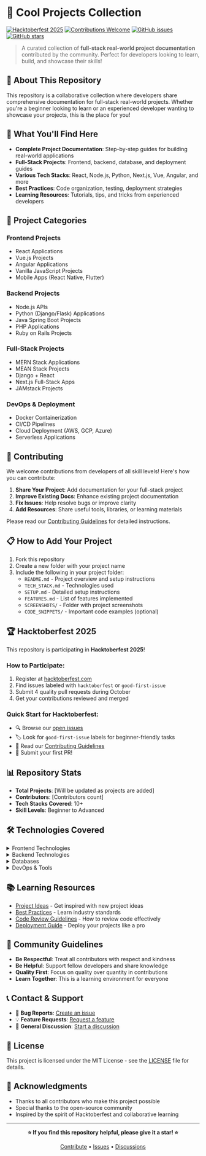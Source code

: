 # 🚀 Cool Projects Collection

[![Hacktoberfest 2025](https://img.shields.io/badge/Hacktoberfest-2025-orange.svg)](https://hacktoberfest.com/)
[![Contributions Welcome](https://img.shields.io/badge/contributions-welcome-brightgreen.svg?style=flat)](CONTRIBUTING.md)
[![GitHub issues](https://img.shields.io/github/issues/ratinto/Cool-Projects-Collections.svg)](https://github.com/ratinto/Cool-Projects-Collections/issues)
[![GitHub stars](https://img.shields.io/github/stars/ratinto/Cool-Projects-Collections.svg)](https://github.com/ratinto/Cool-Projects-Collections/stargazers)

> A curated collection of **full-stack real-world project documentation** contributed by the community. Perfect for developers looking to learn, build, and showcase their skills!

## 🎯 About This Repository

This repository is a collaborative collection where developers share comprehensive documentation for full-stack real-world projects. Whether you're a beginner looking to learn or an experienced developer wanting to showcase your projects, this is the place for you!

## 🌟 What You'll Find Here

- **Complete Project Documentation**: Step-by-step guides for building real-world applications
- **Full-Stack Projects**: Frontend, backend, database, and deployment guides
- **Various Tech Stacks**: React, Node.js, Python, Next.js, Vue, Angular, and more
- **Best Practices**: Code organization, testing, deployment strategies
- **Learning Resources**: Tutorials, tips, and tricks from experienced developers

## 📁 Project Categories

### Frontend Projects
- React Applications
- Vue.js Projects
- Angular Applications
- Vanilla JavaScript Projects
- Mobile Apps (React Native, Flutter)

### Backend Projects
- Node.js APIs
- Python (Django/Flask) Applications
- Java Spring Boot Projects
- PHP Applications
- Ruby on Rails Projects

### Full-Stack Projects
- MERN Stack Applications
- MEAN Stack Projects
- Django + React
- Next.js Full-Stack Apps
- JAMstack Projects

### DevOps & Deployment
- Docker Containerization
- CI/CD Pipelines
- Cloud Deployment (AWS, GCP, Azure)
- Serverless Applications

## 🤝 Contributing

We welcome contributions from developers of all skill levels! Here's how you can contribute:

1. **Share Your Project**: Add documentation for your full-stack project
2. **Improve Existing Docs**: Enhance existing project documentation
3. **Fix Issues**: Help resolve bugs or improve clarity
4. **Add Resources**: Share useful tools, libraries, or learning materials

Please read our [Contributing Guidelines](CONTRIBUTING.md) for detailed instructions.

## 📋 How to Add Your Project

1. Fork this repository
2. Create a new folder with your project name
3. Include the following in your project folder:
   - `README.md` - Project overview and setup instructions
   - `TECH_STACK.md` - Technologies used
   - `SETUP.md` - Detailed setup instructions
   - `FEATURES.md` - List of features implemented
   - `SCREENSHOTS/` - Folder with project screenshots
   - `CODE_SNIPPETS/` - Important code examples (optional)

## 🏆 Hacktoberfest 2025

This repository is participating in **Hacktoberfest 2025**! 

### How to Participate:
1. Register at [hacktoberfest.com](https://hacktoberfest.com/)
2. Find issues labeled with `hacktoberfest` or `good-first-issue`
3. Submit 4 quality pull requests during October
4. Get your contributions reviewed and merged

### Quick Start for Hacktoberfest:
- 🔍 Browse our [open issues](https://github.com/ratinto/Cool-Projects-Collections/issues)
- 🏷️ Look for `good-first-issue` labels for beginner-friendly tasks
- 📖 Read our [Contributing Guidelines](CONTRIBUTING.md)
- 🚀 Submit your first PR!

## 📊 Repository Stats

- **Total Projects**: [Will be updated as projects are added]
- **Contributors**: [Contributors count]
- **Tech Stacks Covered**: 10+
- **Skill Levels**: Beginner to Advanced

## 🛠️ Technologies Covered

<details>
<summary>Frontend Technologies</summary>

- React.js
- Vue.js
- Angular
- Svelte
- Next.js
- Nuxt.js
- TypeScript
- Tailwind CSS
- Material-UI
- Bootstrap

</details>

<details>
<summary>Backend Technologies</summary>

- Node.js
- Express.js
- Python (Django, Flask, FastAPI)
- Java (Spring Boot)
- PHP (Laravel, Symfony)
- Ruby on Rails
- Go
- Rust
- C# (.NET)

</details>

<details>
<summary>Databases</summary>

- MongoDB
- PostgreSQL
- MySQL
- Redis
- Firebase
- Supabase
- SQLite
- DynamoDB

</details>

<details>
<summary>DevOps & Tools</summary>

- Docker
- Kubernetes
- AWS
- GCP
- Azure
- Vercel
- Netlify
- GitHub Actions
- Jenkins

</details>

## 📚 Learning Resources

- [Project Ideas](docs/PROJECT_IDEAS.md) - Get inspired with new project ideas
- [Best Practices](docs/BEST_PRACTICES.md) - Learn industry standards
- [Code Review Guidelines](docs/CODE_REVIEW.md) - How to review code effectively
- [Deployment Guide](docs/DEPLOYMENT.md) - Deploy your projects like a pro

## 🌈 Community Guidelines

- **Be Respectful**: Treat all contributors with respect and kindness
- **Be Helpful**: Support fellow developers and share knowledge
- **Quality First**: Focus on quality over quantity in contributions
- **Learn Together**: This is a learning environment for everyone

## 📞 Contact & Support

- 🐛 **Bug Reports**: [Create an issue](https://github.com/ratinto/Cool-Projects-Collections/issues/new?template=bug_report.md)
- 💡 **Feature Requests**: [Request a feature](https://github.com/ratinto/Cool-Projects-Collections/issues/new?template=feature_request.md)
- 🤝 **General Discussion**: [Start a discussion](https://github.com/ratinto/Cool-Projects-Collections/discussions)

## 📄 License

This project is licensed under the MIT License - see the [LICENSE](LICENSE) file for details.

## 🙏 Acknowledgments

- Thanks to all contributors who make this project possible
- Special thanks to the open-source community
- Inspired by the spirit of Hacktoberfest and collaborative learning

---

<div align="center">

**⭐ If you find this repository helpful, please give it a star! ⭐**

[Contribute](CONTRIBUTING.md) • [Issues](https://github.com/ratinto/Cool-Projects-Collections/issues) • [Discussions](https://github.com/ratinto/Cool-Projects-Collections/discussions)

</div>
